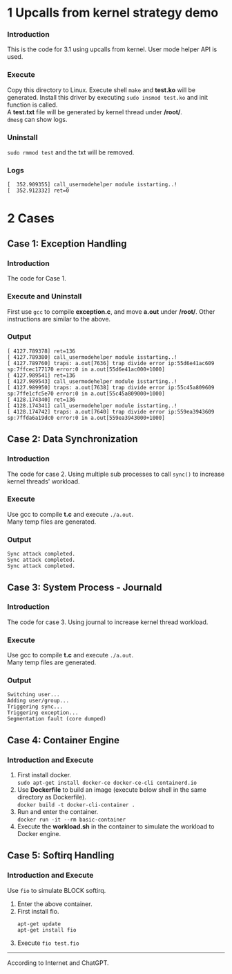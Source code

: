 # 1 Upcalls from kernel strategy demo
### Introduction
This is the code for 3.1 using upcalls from kernel.
User mode helper API is used.

### Execute
Copy this directory to Linux. Execute shell `make` and **test.ko** will be generated.
Install this driver by executing `sudo insmod test.ko` and init function is called.
<br>A **test.txt** file will be generated by kernel thread under **/root/**.
<br>`dmesg` can show logs.

### Uninstall
`sudo rmmod test` and the txt will be removed.

### Logs
```shell
[  352.909355] call_usermodehelper module isstarting..!
[  352.912332] ret=0
```
# 2 Cases
## Case 1: Exception Handling
### Introduction
The code for Case 1.

### Execute and Uninstall
First use `gcc` to compile **exception.c**, and move **a.out** under **/root/**.
Other instructions are similar to the above.

### Output
```shell
[ 4127.789378] ret=136
[ 4127.789380] call_usermodehelper module isstarting..!
[ 4127.789760] traps: a.out[7636] trap divide error ip:55d6e41ac609 sp:7ffcec177170 error:0 in a.out[55d6e41ac000+1000]
[ 4127.989541] ret=136
[ 4127.989543] call_usermodehelper module isstarting..!
[ 4127.989950] traps: a.out[7638] trap divide error ip:55c45a809609 sp:7ffe1cfc5e70 error:0 in a.out[55c45a809000+1000]
[ 4128.174340] ret=136
[ 4128.174341] call_usermodehelper module isstarting..!
[ 4128.174742] traps: a.out[7640] trap divide error ip:559ea3943609 sp:7ffda6a19dc0 error:0 in a.out[559ea3943000+1000]
```

## Case 2: Data Synchronization
### Introduction
The code for case 2. Using multiple sub processes to call `sync()` to increase kernel threads' workload.

### Execute
Use gcc to compile **t.c** and execute `./a.out`.
<br>Many temp files are generated.

### Output
```shell
Sync attack completed.
Sync attack completed.
Sync attack completed.
```

## Case 3: System Process - Journald
### Introduction
The code for case 3. Using journal to increase kernel thread workload.

### Execute
Use gcc to compile **t.c** and execute `./a.out`.
<br>Many temp files are generated.

### Output
```shell
Switching user...
Adding user/group...
Triggering sync...
Triggering exception...
Segmentation fault (core dumped)
```

## Case 4: Container Engine
### Introduction and Execute
1. First install docker.
<br>`sudo apt-get install docker-ce docker-ce-cli containerd.io`
2. Use **Dockerfile** to build an image (execute below shell in the same directory as Dockerfile).
<br>`docker build -t docker-cli-container .`
3. Run and enter the container.
<br>`docker run -it --rm basic-container`
4. Execute the **workload.sh** in the container to simulate the workload to Docker engine.

## Case 5: Softirq Handling
### Introduction and Execute
Use `fio` to simulate BLOCK softirq.
1. Enter the above container.
2. First install fio.
    ```shell
    apt-get update
    apt-get install fio
    ```
3. Execute `fio test.fio`
---
According to Internet and ChatGPT.